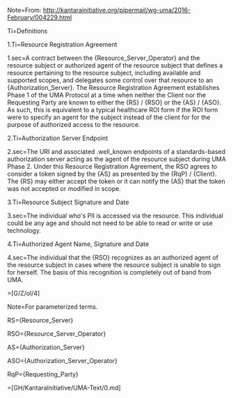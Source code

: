 Note=From:  http://kantarainitiative.org/pipermail/wg-uma/2016-February/004229.html

Ti=Definitions

1.Ti=Resource Registration Agreement

1.sec=A contract between the {Resource_Server_Operator} and the resource subject or authorized agent of the resource subject that defines a resource pertaining to the resource subject, including available and supported scopes, and delegates some control over that resource to an {Authorization_Server}. The Resource Registration Agreement establishes Phase 1 of the UMA Protocol at a time when neither the Client nor the Requesting Party are known to either the {RS} / {RSO} or the {AS} / {ASO}. As such, this is equivalent to a typical healthcare ROI form if the ROI form were to specify an agent for the subject instead of the client for for the purpose of authorized access to the resource.

2.Ti=Authorization Server Endpoint

2.sec=The URI and associated .well_known endpoints of a standards-based authorization server acting as the agent of the resource subject during UMA Phase 2. Under this Resource Registration Agreement, the RSO agrees to consider a token signed by the {AS} as presented by the {RqP} / {Client}. The {RS} may either accept the token or it can notify the {AS} that the token was not accepted or modified in scope.

3.Ti=Resource Subject Signature and Date

3.sec=The individual who's PII is accessed via the resource. This individual could be any age and should not need to be able to read or write or use technology. 

4.Ti=Authorized Agent Name, Signature and Date

4.sec=The individual that the {RSO} recognizes as an authorized agent of the resource subject in cases where the resource subject is unable to sign for herself. The basis of this recognition is completely out of band from UMA.

=[G/Z/ol/4]

Note=For parameterized terms.

RS={Resource_Server}

RSO={Resource_Server_Operator}

AS={Authorization_Server}

ASO={Authorization_Server_Operator}

RqP={Requesting_Party}

=[GH/KantaraInitiative/UMA-Text/0.md]